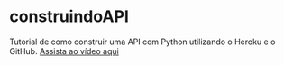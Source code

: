 # construindoAPI
 Tutorial de como construir uma API com Python utilizando o Heroku e o GitHub.
[ Assista ao vídeo aqui
]([url](https://share.vidyard.com/watch/pBsYqbErw3N4reLPX9eXyo?))
